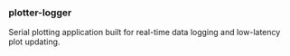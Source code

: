 ### plotter-logger

Serial plotting application built for real-time data logging and low-latency plot updating.